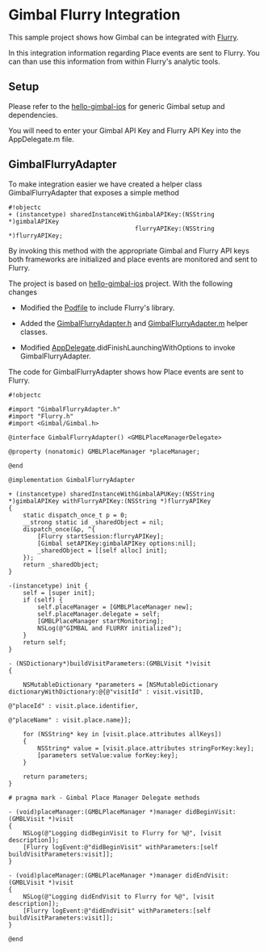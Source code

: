 # Gimbal Flurry Integration #

This sample project shows how Gimbal can be integrated with [Flurry](https://dev.flurry.com).

In this integration information regarding Place events are sent to Flurry. You can than use this information from within Flurry's analytic tools.

## Setup ##

Please refer to the [hello-gimbal-ios](https://github.com/gimbalinc/hello-gimbal-ios) for generic Gimbal setup and dependencies.

You will need to enter your Gimbal API Key and Flurry API Key into the AppDelegate.m file.

## GimbalFlurryAdapter ##

To make integration easier we have created a helper class GimbalFlurryAdapter that exposes a simple method

```
#!objectc
+ (instancetype) sharedInstanceWithGimbalAPIKey:(NSString *)gimbalAPIKey
                                   flurryAPIKey:(NSString *)flurryAPIKey;
```

By invoking this method with the appropriate Gimbal and Flurry API keys both frameworks are initialized and place events are monitored and sent to Flurry.

The project is based on [hello-gimbal-ios](https://github.com/gimbalinc/hello-gimbal-ios) project. With the following changes

* Modified the [Podfile](https://bitbucket.org/gimbal/flurry-integration/src/bc6a227cdfce9f5df51fb8b9ef9d168286ff33b9/Podfile?fileviewer=file-view-default) to include Flurry's library.

* Added the [GimbalFlurryAdapter.h](https://bitbucket.org/gimbal/flurry-integration/src/ec90dd07169a2b91e338f87764b336b5e779578a/flurry-integration/GimbalFlurryAdapter.h?at=master&fileviewer=file-view-default) and [GimbalFlurryAdapter.m](https://bitbucket.org/gimbal/flurry-integration/src/ec90dd07169a2b91e338f87764b336b5e779578a/flurry-integration/GimbalFlurryAdapter.m?at=master&fileviewer=file-view-default) helper classes.

* Modified [AppDelegate](https://bitbucket.org/gimbal/flurry-integration/src/ec90dd07169a2b91e338f87764b336b5e779578a/flurry-integration/AppDelegate.m?at=master&fileviewer=file-view-default).didFinishLaunchingWithOptions to invoke GimbalFlurryAdapter.

The code for GimbalFlurryAdapter shows how Place events are sent to Flurry.


```
#!objectc

#import "GimbalFlurryAdapter.h"
#import "Flurry.h"
#import <Gimbal/Gimbal.h>

@interface GimbalFlurryAdapter() <GMBLPlaceManagerDelegate>

@property (nonatomic) GMBLPlaceManager *placeManager;

@end

@implementation GimbalFlurryAdapter

+ (instancetype) sharedInstanceWithGimbalAPUKey:(NSString *)gimbalAPIKey withFlurryAPIKey:(NSString *)flurryAPIKey
{
    static dispatch_once_t p = 0;
    __strong static id _sharedObject = nil;
    dispatch_once(&p, ^{
        [Flurry startSession:flurryAPIKey];
        [Gimbal setAPIKey:gimbalAPIKey options:nil];
        _sharedObject = [[self alloc] init];
    });
    return _sharedObject;
}

-(instancetype) init {
    self = [super init];
    if (self) {
        self.placeManager = [GMBLPlaceManager new];
        self.placeManager.delegate = self;
        [GMBLPlaceManager startMonitoring];
        NSLog(@"GIMBAL and FLURRY initialized");
    }
    return self;
}

- (NSDictionary*)buildVisitParameters:(GMBLVisit *)visit
{
    
    NSMutableDictionary *parameters = [NSMutableDictionary dictionaryWithDictionary:@{@"visitId" : visit.visitID,
                                                                                      @"placeId" : visit.place.identifier,
                                                                                      @"placeName" : visit.place.name}];
    
    for (NSString* key in [visit.place.attributes allKeys])
    {
        NSString* value = [visit.place.attributes stringForKey:key];
        [parameters setValue:value forKey:key];
    }
    
    return parameters;
}

# pragma mark - Gimbal Place Manager Delegate methods

- (void)placeManager:(GMBLPlaceManager *)manager didBeginVisit:(GMBLVisit *)visit
{
    NSLog(@"Logging didBeginVisit to Flurry for %@", [visit description]);
    [Flurry logEvent:@"didBeginVisit" withParameters:[self buildVisitParameters:visit]];
}

- (void)placeManager:(GMBLPlaceManager *)manager didEndVisit:(GMBLVisit *)visit
{
    NSLog(@"Logging didEndVisit to Flurry for %@", [visit description]);
    [Flurry logEvent:@"didEndVisit" withParameters:[self buildVisitParameters:visit]];
}

@end

```